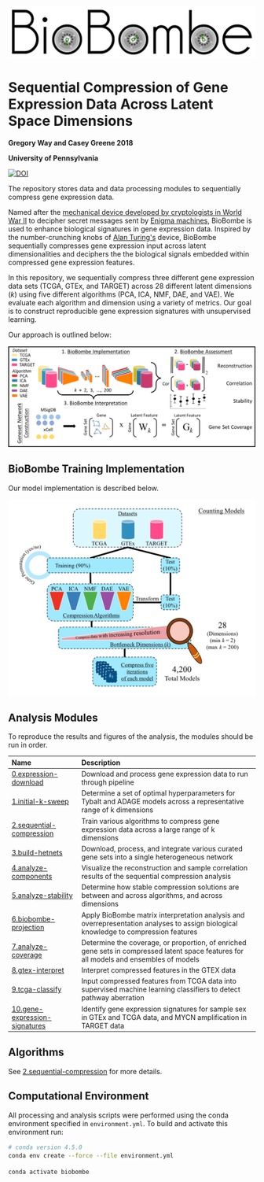 ![logo](https://raw.githubusercontent.com/greenelab/BioBombe/master/logo.png)

# Sequential Compression of Gene Expression Data Across Latent Space Dimensions

**Gregory Way and Casey Greene 2018**

**University of Pennsylvania**

[![DOI](https://zenodo.org/badge/126377943.svg)](https://zenodo.org/badge/latestdoi/126377943)

The repository stores data and data processing modules to sequentially compress gene expression data.

Named after the [mechanical device developed by cryptologists in World War II](https://en.wikipedia.org/wiki/Bombe) to decipher secret messages sent by [Enigma machines](https://en.wikipedia.org/wiki/Enigma_machine), BioBombe is used to enhance biological signatures in gene expression data.
Inspired by the number-crunching knobs of [Alan Turing's](https://en.wikipedia.org/wiki/Alan_Turing) device, BioBombe sequentially compresses gene expression input across latent dimensionalities and deciphers the the biological signals embedded within compressed gene expression features.

In this repository, we sequentially compress three different gene expression data sets (TCGA, GTEx, and TARGET) across 28 different latent dimensions (_k_) using five different algorithms (PCA, ICA, NMF, DAE, and VAE).
We evaluate each algorithm and dimension using a variety of metrics.
Our goal is to construct reproducible gene expression signatures with unsupervised learning.

Our approach is outlined below:

![overview](https://raw.githubusercontent.com/greenelab/BioBombe/master/compression-overview.png)

## BioBombe Training Implementation

Our model implementation is described below.

![implementation](https://raw.githubusercontent.com/greenelab/BioBombe/master/biobombe-implementation.png)

## Analysis Modules

To reproduce the results and figures of the analysis, the modules should be run in order.

| Name | Description |
| :--- | :---------- |
| [0.expression-download](0.expression-download/) | Download and process gene expression data to run through pipeline |
| [1.initial-k-sweep](1.initial-k-sweep/) | Determine a set of optimal hyperparameters for Tybalt and ADAGE models across a representative range of k dimensions |
| [2.sequential-compression](2.sequential-compression/) | Train various algorithms to compress gene expression data across a large range of k dimensions |
| [3.build-hetnets](3.build-hetnets/) | Download, process, and integrate various curated gene sets into a single heterogeneous network |
| [4.analyze-components](4.analyze-components/) | Visualize the reconstruction and sample correlation results of the sequential compression analysis |
| [5.analyze-stability](5.analyze-stability/) | Determine how stable compression solutions are between and across algorithms, and across dimensions |
| [6.biobombe-projection](6.biobombe-projection/) | Apply BioBombe matrix interpretation analysis and overrepresentation analyses to assign biological knowledge to compression features |
| [7.analyze-coverage](7.analyze-coverage/) | Determine the coverage, or proportion, of enriched gene sets in compressed latent space features for all models and ensembles of models |
| [8.gtex-interpret](8.gtex-interpret/) | Interpret compressed features in the GTEX data |
| [9.tcga-classify](9.tcga-classify/) | Input compressed features from TCGA data into supervised machine learning classifiers to detect pathway aberration |
| [10.gene-expression-signatures](10.gene-expression-signatures/) | Identify gene expression signatures for sample sex in GTEx and TCGA data, and MYCN amplification in TARGET data |

## Algorithms

See [2.sequential-compression](2.sequential-compression/) for more details.

## Computational Environment

All processing and analysis scripts were performed using the conda environment specified in `environment.yml`.
To build and activate this environment run:

```bash
# conda version 4.5.0
conda env create --force --file environment.yml

conda activate biobombe
```
